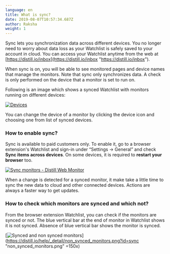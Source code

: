 ```yaml
---
language: en
title: What is sync?
date: 2019-08-07T10:57:34.687Z
author: Raksha
weight: 1
---
```


Sync lets you synchronization data across different devices. You no longer need to worry about data loss as your Watchlist is safely saved to your account in cloud. You can access your Watchlist anytime from the web at  [https://distill.io/inbox](https://distill.io/inbox "https://distill.io/inbox").

When sync is on, you will be able to see monitored pages and device names that manage the monitors. Note that sync only synchronizes data. A check is only performed on the device that a monitor is set to run on.

Following is an image which shows a synced Watchlist with monitors running on different devices:

[![Devices](https://distill.io/help/_media/device_running_on.png?w=600&tok=624a9d "Devices")](https://distill.io/help/_media/device_running_on.png "device_running_on.png")

You can change the device of a monitor by clicking the device icon and choosing one from list of synced devices.

### How to enable sync?

Sync is available to paid customers only. To enable it, go to a browser extension's Watchlist and sign-in under “Settings → General” and check  **Sync items across devices**. On some devices, it is required to  **restart your browser**  too.

[![Sync monitors - Distill Web Monitor](https://distill.io/help/_media/sync.png?w=600&tok=4203e6 "Sync monitors - Distill Web Monitor")](https://distill.io/help/_media/sync.png "sync.png")

When a change is detected for a synced monitor, it make take a little time to sync the new data to cloud and other connected devices. Actions are always a faster way to get updates.

### How to check which monitors are synced and which not?

From the browser extension Watchlist, you can check if the monitors are synced or not. The blue vertical bar at the end of monitor in Watchlist shows it is not synced. Absence of blue vertical bar shows the monitor is synced.

[![Synced and non synced monitors](https://distill.io/help/_media/non_synced_monitors.png?w=150&tok=4e1a9b "Synced and non synced monitors")](https://distill.io/help/_detail/non_synced_monitors.png?id=sync "non_synced_monitors.png" =150x)
